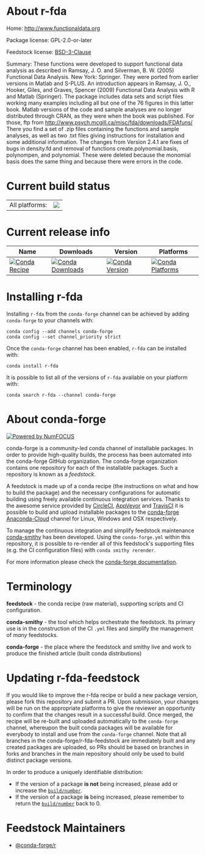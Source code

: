 About r-fda
===========

Home: http://www.functionaldata.org

Package license: GPL-2.0-or-later

Feedstock license: [BSD-3-Clause](https://github.com/conda-forge/r-fda-feedstock/blob/master/LICENSE.txt)

Summary: These functions were developed to support functional data analysis as described in Ramsay, J. O. and Silverman, B. W. (2005) Functional Data Analysis. New York: Springer.  They were ported from earlier versions in Matlab and S-PLUS.  An introduction appears in Ramsay, J. O., Hooker, Giles, and Graves, Spencer (2009) Functional Data Analysis with R and Matlab (Springer). The package includes data sets and script files working many examples including all but one of the 76 figures in this latter book.  Matlab versions of the code and sample analyses are no longer distributed through CRAN, as they were when the book was published.  For those, ftp from <http://www.psych.mcgill.ca/misc/fda/downloads/FDAfuns/> There you find a set of .zip files containing the functions and sample analyses, as well as two .txt files giving instructions for installation and some additional information. The changes from Version 2.4.1 are fixes of bugs in density.fd and removal of functions create.polynomial.basis, polynompen, and polynomial. These were deleted because the monomial basis does the same thing and because there were errors in the code.

Current build status
====================


<table><tr><td>All platforms:</td>
    <td>
      <a href="https://dev.azure.com/conda-forge/feedstock-builds/_build/latest?definitionId=4796&branchName=master">
        <img src="https://dev.azure.com/conda-forge/feedstock-builds/_apis/build/status/r-fda-feedstock?branchName=master">
      </a>
    </td>
  </tr>
</table>

Current release info
====================

| Name | Downloads | Version | Platforms |
| --- | --- | --- | --- |
| [![Conda Recipe](https://img.shields.io/badge/recipe-r--fda-green.svg)](https://anaconda.org/conda-forge/r-fda) | [![Conda Downloads](https://img.shields.io/conda/dn/conda-forge/r-fda.svg)](https://anaconda.org/conda-forge/r-fda) | [![Conda Version](https://img.shields.io/conda/vn/conda-forge/r-fda.svg)](https://anaconda.org/conda-forge/r-fda) | [![Conda Platforms](https://img.shields.io/conda/pn/conda-forge/r-fda.svg)](https://anaconda.org/conda-forge/r-fda) |

Installing r-fda
================

Installing `r-fda` from the `conda-forge` channel can be achieved by adding `conda-forge` to your channels with:

```
conda config --add channels conda-forge
conda config --set channel_priority strict
```

Once the `conda-forge` channel has been enabled, `r-fda` can be installed with:

```
conda install r-fda
```

It is possible to list all of the versions of `r-fda` available on your platform with:

```
conda search r-fda --channel conda-forge
```


About conda-forge
=================

[![Powered by
NumFOCUS](https://img.shields.io/badge/powered%20by-NumFOCUS-orange.svg?style=flat&colorA=E1523D&colorB=007D8A)](https://numfocus.org)

conda-forge is a community-led conda channel of installable packages.
In order to provide high-quality builds, the process has been automated into the
conda-forge GitHub organization. The conda-forge organization contains one repository
for each of the installable packages. Such a repository is known as a *feedstock*.

A feedstock is made up of a conda recipe (the instructions on what and how to build
the package) and the necessary configurations for automatic building using freely
available continuous integration services. Thanks to the awesome service provided by
[CircleCI](https://circleci.com/), [AppVeyor](https://www.appveyor.com/)
and [TravisCI](https://travis-ci.com/) it is possible to build and upload installable
packages to the [conda-forge](https://anaconda.org/conda-forge)
[Anaconda-Cloud](https://anaconda.org/) channel for Linux, Windows and OSX respectively.

To manage the continuous integration and simplify feedstock maintenance
[conda-smithy](https://github.com/conda-forge/conda-smithy) has been developed.
Using the ``conda-forge.yml`` within this repository, it is possible to re-render all of
this feedstock's supporting files (e.g. the CI configuration files) with ``conda smithy rerender``.

For more information please check the [conda-forge documentation](https://conda-forge.org/docs/).

Terminology
===========

**feedstock** - the conda recipe (raw material), supporting scripts and CI configuration.

**conda-smithy** - the tool which helps orchestrate the feedstock.
                   Its primary use is in the construction of the CI ``.yml`` files
                   and simplify the management of *many* feedstocks.

**conda-forge** - the place where the feedstock and smithy live and work to
                  produce the finished article (built conda distributions)


Updating r-fda-feedstock
========================

If you would like to improve the r-fda recipe or build a new
package version, please fork this repository and submit a PR. Upon submission,
your changes will be run on the appropriate platforms to give the reviewer an
opportunity to confirm that the changes result in a successful build. Once
merged, the recipe will be re-built and uploaded automatically to the
`conda-forge` channel, whereupon the built conda packages will be available for
everybody to install and use from the `conda-forge` channel.
Note that all branches in the conda-forge/r-fda-feedstock are
immediately built and any created packages are uploaded, so PRs should be based
on branches in forks and branches in the main repository should only be used to
build distinct package versions.

In order to produce a uniquely identifiable distribution:
 * If the version of a package **is not** being increased, please add or increase
   the [``build/number``](https://docs.conda.io/projects/conda-build/en/latest/resources/define-metadata.html#build-number-and-string).
 * If the version of a package **is** being increased, please remember to return
   the [``build/number``](https://docs.conda.io/projects/conda-build/en/latest/resources/define-metadata.html#build-number-and-string)
   back to 0.

Feedstock Maintainers
=====================

* [@conda-forge/r](https://github.com/conda-forge/r/)

